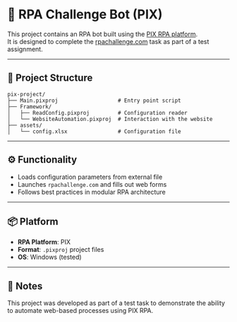 # 🤖 RPA Challenge Bot (PIX)

This project contains an RPA bot built using the [PIX RPA platform](https://pixrpa.ru/).  
It is designed to complete the [rpachallenge.com](https://www.rpachallenge.com/) task as part of a test assignment.

---

## 🧩 Project Structure
```
pix-project/
├── Main.pixproj                   # Entry point script
├── Framework/
│   ├── ReadConfig.pixproj         # Configuration reader
│   └── WebsiteAutomation.pixproj  # Interaction with the website
├── assets/
│   └── config.xlsx                # Configuration file
```

---

## ⚙️ Functionality

- Loads configuration parameters from external file
- Launches `rpachallenge.com` and fills out web forms
- Follows best practices in modular RPA architecture

---

## 📦 Platform

- **RPA Platform**: PIX
- **Format**: `.pixproj` project files
- **OS**: Windows (tested)

---

## 📝 Notes

This project was developed as part of a test task to demonstrate the ability to automate web-based processes using PIX RPA.
